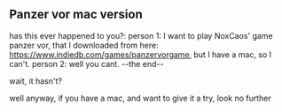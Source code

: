 ## Panzer vor mac version

has this ever happened to you?:
person 1: I want to play NoxCaos' game panzer vor, that I downloaded from here: https://www.indiedb.com/games/panzervorgame, but I have a mac, so I can't.
person 2: well you cant.
--the end--

wait, it hasn't?

well anyway, if you have a mac, and want to give it a try, look no further
